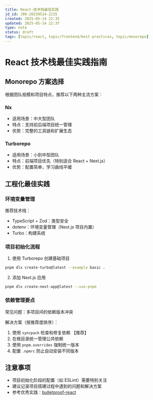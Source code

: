 ```yaml
---
title: React-技术栈最佳实践
jd_id: J00-20250514-2235
created: 2025-05-14 22:35
updated: 2025-05-14 22:37
type: note
status: draft
tags: [topic/react, topic/frontend/best-practices, topic/monorepo]
---
```


# React 技术栈最佳实践指南

## Monorepo 方案选择

根据团队规模和项目特点，推荐以下两种主流方案：

### Nx
- 适用场景：中大型团队
- 特点：支持前后端项目统一管理
- 优势：完整的工具链和扩展生态

### Turborepo
- 适用场景：小到中型团队
- 特点：前端项目优先（特别适合 React + Next.js）
- 优势：配置简单，学习曲线平缓

## 工程化最佳实践

### 环境变量管理
推荐技术栈：
- TypeScript + Zod：类型安全
- dotenv：环境变量管理（Next.js 项目内置）
- Turbo：构建系统

### 项目初始化流程

1. 使用 Turborepo 创建基础项目
```bash
pnpm dlx create-turbo@latest --example basic .
```

2. 添加 Next.js 应用
```bash
pnpm dlx create-next-app@latest --use-pnpm
```

### 依赖管理要点

常见问题：多项目间的依赖版本冲突

解决方案（按推荐度排序）：
1. 使用 `syncpack` 检查和修复依赖 【推荐】
2. 在根目录统一管理公共依赖
3. 使用 `pnpm.overrides` 强制统一版本
4. 配置 `.npmrc` 防止自动安装不同版本

## 注意事项

- 项目初始化阶段的配置（如 ESLint）需要特别关注
- 建议记录项目搭建过程中遇到的问题和解决方案
- 参考优秀实践：[bulletproof-react](https://github.com/alan2207/bulletproof-react)
